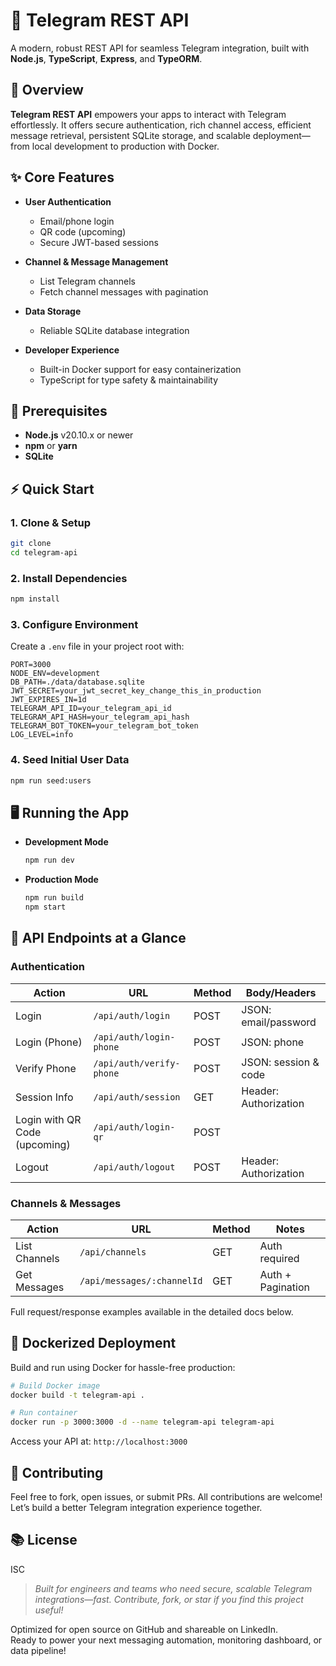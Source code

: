# 🚀 Telegram REST API
A modern, robust REST API for seamless Telegram integration, built with **Node.js**, **TypeScript**, **Express**, and **TypeORM**.

## 🌟 Overview

**Telegram REST API** empowers your apps to interact with Telegram effortlessly. It offers secure authentication, rich channel access, efficient message retrieval, persistent SQLite storage, and scalable deployment—from local development to production with Docker.

## ✨ Core Features

- **User Authentication**
    - Email/phone login
    - QR code (upcoming)
    - Secure JWT-based sessions

- **Channel & Message Management**
    - List Telegram channels
    - Fetch channel messages with pagination

- **Data Storage**
    - Reliable SQLite database integration

- **Developer Experience**
    - Built-in Docker support for easy containerization
    - TypeScript for type safety & maintainability

## 🔧 Prerequisites

- **Node.js** v20.10.x or newer
- **npm** or **yarn**
- **SQLite**

## ⚡️ Quick Start

### 1. Clone & Setup
```bash
git clone 
cd telegram-api
```
### 2. Install Dependencies
```bash
npm install
```
### 3. Configure Environment
Create a `.env` file in your project root with:
```env
PORT=3000
NODE_ENV=development
DB_PATH=./data/database.sqlite
JWT_SECRET=your_jwt_secret_key_change_this_in_production
JWT_EXPIRES_IN=1d
TELEGRAM_API_ID=your_telegram_api_id
TELEGRAM_API_HASH=your_telegram_api_hash
TELEGRAM_BOT_TOKEN=your_telegram_bot_token
LOG_LEVEL=info
```
### 4. Seed Initial User Data
```bash
npm run seed:users
```

## 🖥️ Running the App

- **Development Mode**
  ```bash
  npm run dev
  ```
- **Production Mode**
  ```bash
  npm run build
  npm start
  ```

## 📘 API Endpoints at a Glance

### Authentication

| Action                              | URL                       | Method | Body/Headers                 |
|--------------------------------------|---------------------------|--------|------------------------------|
| Login                               | `/api/auth/login`         | POST   | JSON: email/password         |
| Login (Phone)                       | `/api/auth/login-phone`   | POST   | JSON: phone                  |
| Verify Phone                        | `/api/auth/verify-phone`  | POST   | JSON: session & code         |
| Session Info                        | `/api/auth/session`       | GET    | Header: Authorization        |
| Login with QR Code (upcoming)        | `/api/auth/login-qr`      | POST   |                              |
| Logout                              | `/api/auth/logout`        | POST   | Header: Authorization        |

### Channels & Messages

| Action         | URL                       | Method | Notes                     |
|----------------|---------------------------|--------|---------------------------|
| List Channels  | `/api/channels`           | GET    | Auth required             |
| Get Messages   | `/api/messages/:channelId`| GET    | Auth + Pagination         |

Full request/response examples available in the detailed docs below.

## 🐳 Dockerized Deployment

Build and run using Docker for hassle-free production:

```bash
# Build Docker image
docker build -t telegram-api .

# Run container
docker run -p 3000:3000 -d --name telegram-api telegram-api
```

Access your API at: `http://localhost:3000`

## 🤝 Contributing
Feel free to fork, open issues, or submit PRs. All contributions are welcome! Let’s build a better Telegram integration experience together.

## 📚 License

ISC

> _Built for engineers and teams who need secure, scalable Telegram integrations—fast. Contribute, fork, or star if you find this project useful!_

Optimized for open source on GitHub and shareable on LinkedIn.  
Ready to power your next messaging automation, monitoring dashboard, or data pipeline!